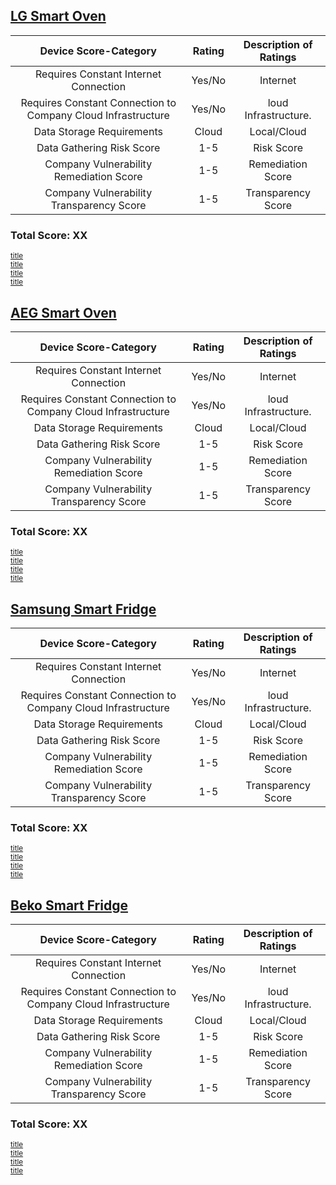 ## [LG Smart Oven](LG-Oven-Analysis.md)
| Device Score-Category |  Rating | Description of Ratings | 
| :---: | :---: | :---: | 
| Requires Constant Internet Connection | Yes/No | Internet |
| Requires Constant Connection to Company Cloud Infrastructure | Yes/No | loud Infrastructure. |
| Data Storage Requirements | Cloud | Local/Cloud |
| Data Gathering Risk Score | 1-5 | Risk Score |
| Company Vulnerability Remediation Score | 1-5 | Remediation Score |
| Company Vulnerability Transparency Score | 1-5 | Transparency Score | 

### Total Score: XX

<sub>[title](url)</sub>  
<sub>[title](url)</sub>   
<sub>[title](url)</sub>  
<sub>[title](url)</sub>  


## [AEG Smart Oven](AEG-Oven-Analysis.md)
| Device Score-Category |  Rating | Description of Ratings | 
| :---: | :---: | :---: | 
| Requires Constant Internet Connection | Yes/No | Internet |
| Requires Constant Connection to Company Cloud Infrastructure | Yes/No | loud Infrastructure. |
| Data Storage Requirements | Cloud | Local/Cloud |
| Data Gathering Risk Score | 1-5 | Risk Score |
| Company Vulnerability Remediation Score | 1-5 | Remediation Score |
| Company Vulnerability Transparency Score | 1-5 | Transparency Score | 

### Total Score: XX

<sub>[title](url)</sub>  
<sub>[title](url)</sub>   
<sub>[title](url)</sub>  
<sub>[title](url)</sub> 

## [Samsung Smart Fridge](Samsung-Fridge-Analysis.md)
| Device Score-Category |  Rating | Description of Ratings | 
| :---: | :---: | :---: | 
| Requires Constant Internet Connection | Yes/No | Internet |
| Requires Constant Connection to Company Cloud Infrastructure | Yes/No | loud Infrastructure. |
| Data Storage Requirements | Cloud | Local/Cloud |
| Data Gathering Risk Score | 1-5 | Risk Score |
| Company Vulnerability Remediation Score | 1-5 | Remediation Score |
| Company Vulnerability Transparency Score | 1-5 | Transparency Score | 

### Total Score: XX

<sub>[title](url)</sub>  
<sub>[title](url)</sub>   
<sub>[title](url)</sub>  
<sub>[title](url)</sub>  


## [Beko Smart Fridge](Beko-Fridge-Analysis.md)
| Device Score-Category |  Rating | Description of Ratings | 
| :---: | :---: | :---: | 
| Requires Constant Internet Connection | Yes/No | Internet |
| Requires Constant Connection to Company Cloud Infrastructure | Yes/No | loud Infrastructure. |
| Data Storage Requirements | Cloud | Local/Cloud |
| Data Gathering Risk Score | 1-5 | Risk Score |
| Company Vulnerability Remediation Score | 1-5 | Remediation Score |
| Company Vulnerability Transparency Score | 1-5 | Transparency Score | 

### Total Score: XX

<sub>[title](url)</sub>  
<sub>[title](url)</sub>   
<sub>[title](url)</sub>  
<sub>[title](url)</sub> 


